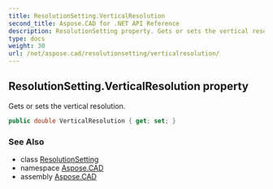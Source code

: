 ```yaml
---
title: ResolutionSetting.VerticalResolution
second_title: Aspose.CAD for .NET API Reference
description: ResolutionSetting property. Gets or sets the vertical resolution
type: docs
weight: 30
url: /net/aspose.cad/resolutionsetting/verticalresolution/
---
```

## ResolutionSetting.VerticalResolution property

Gets or sets the vertical resolution.

```csharp
public double VerticalResolution { get; set; }
```

### See Also

* class [ResolutionSetting](../)
* namespace [Aspose.CAD](../../../aspose.cad/)
* assembly [Aspose.CAD](../../../)


